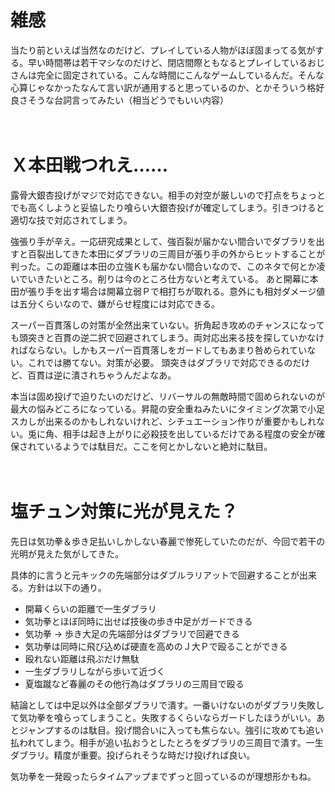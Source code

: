 # 雑感

当たり前といえば当然なのだけど、プレイしている人物がほぼ固まってる気がする。早い時間帯は若干マシなのだけど、閉店間際ともなるとプレイしているおじさんは完全に固定されている。こんな時間にこんなゲームしているんだ。そんな心算じゃなかったなんて言い訳が通用すると思っているのか、とかそういう格好良さそうな台詞言ってみたい（相当どうでもいい内容）

　
　

# Ｘ本田戦つれえ……

露骨大銀杏投げがマジで対応できない。相手の対空が厳しいので打点をちょっとでも高くしようと妥協したり喰らい大銀杏投げが確定してしまう。引きつけると適切な技で対応されてしまう。

強張り手が辛え。一応研究成果として、強百裂が届かない間合いでダブラリを出すと百裂出してきた本田にダブラリの三周目が張り手の外からヒットすることが判った。この距離は本田の立強Ｋも届かない間合いなので、このネタで何とか凌いでいきたいところ。削りは今のところ仕方ないと考えている。
あと開幕に本田が張り手を出す場合は開幕立弱Ｐで相打ちが取れる。意外にも相対ダメージ値は五分くらいなので、嫌がらせ程度には対応できる。

スーパー百貫落しの対策が全然出来ていない。折角起き攻めのチャンスになっても頭突きと百貫の逆二択で回避されてしまう。両対応出来る技を探していかなければならない。しかもスーパー百貫落しをガードしてもあまり咎められていない。これでは勝てない。対策が必要。
頭突きはダブラリで対応できるのだけど、百貫は逆に潰されちゃうんだよなあ。

本当は固め投げで迫りたいのだけど、リバーサルの無敵時間で固められないのが最大の悩みどころになっている。昇龍の安全重ねみたいにタイミング次第で小足スカしが出来るのかもしれないけれど、シチュエーション作りが重要かもしれない。兎に角、相手は起き上がりに必殺技を出しているだけである程度の安全が確保されているようでは駄目だ。ここを何とかしないと絶対に駄目。

　
　

# 塩チュン対策に光が見えた？

先日は気功拳＆歩き足払いしかしない春麗で惨死していたのだが、今回で若干の光明が見えた気がしてきた。

具体的に言うと元キックの先端部分はダブルラリアットで回避することが出来る。方針は以下の通り。

* 開幕くらいの距離で一生ダブラリ
* 気功拳とほぼ同時に出せば技後の歩き中足がガードできる
* 気功拳 → 歩き大足の先端部分はダブラリで回避できる
* 気功拳は同時に飛び込めば硬直を高めのＪ大Ｐで殴ることができる
* 殴れない距離は飛ぶだけ無駄
* 一生ダブラリしながら歩いて近づく
* 夏塩蹴など春麗のその他行為はダブラリの三周目で殴る

結論としては中足以外は全部ダブラリで潰す。一番いけないのがダブラリ失敗して気功拳を喰らってしまうこと。失敗するくらいならガードしたほうがいい。あとジャンプするのは駄目。投げ間合いに入っても焦らない。強引に攻めても追い払われてしまう。相手が追い払おうとしたとろをダブラリの三周目で潰す。一生ダブラリ。精度が重要。投げられそうな時だけ投げれば良い。

気功拳を一発殴ったらタイムアップまでずっと回っているのが理想形かもね。